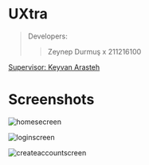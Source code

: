 # UXtra

>Developers:
>>Zeynep Durmuş x 211216100


[Supervisor: Keyvan Arasteh](https://github.com/keyvanarasteh)

# Screenshots

![homesecreen](https://user-images.githubusercontent.com/115664136/213713493-49d30b16-4cfd-4553-8758-c7b6f05a2704.png)

![loginscreen](https://user-images.githubusercontent.com/115664136/213713544-141781fd-0745-4779-88eb-171cd1f7f98d.png)

![createaccountscreen](https://user-images.githubusercontent.com/115664136/213713926-fbbd79a3-c46a-4f5b-afe1-5f8673662d19.png)
